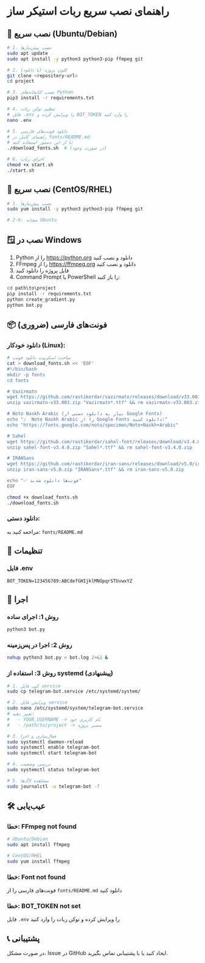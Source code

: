 # راهنمای نصب سریع ربات استیکر ساز

## 🚀 نصب سریع (Ubuntu/Debian)

```bash
# 1. نصب پیش‌نیازها
sudo apt update
sudo apt install -y python3 python3-pip ffmpeg git

# 2. کلون پروژه (یا دانلود)
git clone <repository-url>
cd project

# 3. نصب کتابخانه‌های Python
pip3 install -r requirements.txt

# 4. تنظیم توکن ربات
# فایل .env را ویرایش کرده و BOT_TOKEN را وارد کنید
nano .env

# 5. دانلود فونت‌های فارسی
# راهنمای کامل در fonts/README.md
# یا از این دستور استفاده کنید:
./download_fonts.sh  # (در صورت وجود)

# 6. اجرای ربات
chmod +x start.sh
./start.sh
```

## 🐧 نصب سریع (CentOS/RHEL)

```bash
# 1. نصب پیش‌نیازها
sudo yum install -y python3 python3-pip ffmpeg git

# 2-6: مشابه Ubuntu
```

## 🪟 نصب در Windows

1. Python را از https://python.org دانلود و نصب کنید
2. FFmpeg را از https://ffmpeg.org دانلود و نصب کنید
3. فایل پروژه را دانلود کنید
4. Command Prompt یا PowerShell را باز کنید:

```cmd
cd path\to\project
pip install -r requirements.txt
python create_gradient.py
python bot.py
```

## 📦 فونت‌های فارسی (ضروری)

### دانلود خودکار (Linux):

```bash
# ساخت اسکریپت دانلود فونت
cat > download_fonts.sh << 'EOF'
#!/bin/bash
mkdir -p fonts
cd fonts

# Vazirmatn
wget https://github.com/rastikerdar/vazirmatn/releases/download/v33.003/vazirmatn-v33.003.zip
unzip vazirmatn-v33.003.zip "Vazirmatn*.ttf" && rm vazirmatn-v33.003.zip

# Noto Naskh Arabic (نیاز به دانلود دستی از Google Fonts)
echo "⚠️  Noto Naskh Arabic را از Google Fonts دانلود کنید:"
echo "https://fonts.google.com/noto/specimen/Noto+Naskh+Arabic"

# Sahel
wget https://github.com/rastikerdar/sahel-font/releases/download/v3.4.0/sahel-font-v3.4.0.zip
unzip sahel-font-v3.4.0.zip "Sahel*.ttf" && rm sahel-font-v3.4.0.zip

# IRANSans
wget https://github.com/rastikerdar/iran-sans/releases/download/v5.0/iran-sans-v5.0.zip
unzip iran-sans-v5.0.zip "IRANSans*.ttf" && rm iran-sans-v5.0.zip

echo "✅ فونت‌ها دانلود شدند"
EOF

chmod +x download_fonts.sh
./download_fonts.sh
```

### دانلود دستی:

مراجعه کنید به: `fonts/README.md`

## 🔧 تنظیمات

### فایل .env

```env
BOT_TOKEN=123456789:ABCdefGHIjklMNOpqrSTUvwxYZ
```

## 🎯 اجرا

### روش 1: اجرای ساده

```bash
python3 bot.py
```

### روش 2: اجرا در پس‌زمینه

```bash
nohup python3 bot.py > bot.log 2>&1 &
```

### روش 3: استفاده از systemd (پیشنهادی)

```bash
# 1. کپی فایل service
sudo cp telegram-bot.service /etc/systemd/system/

# 2. ویرایش فایل service
sudo nano /etc/systemd/system/telegram-bot.service
# تغییر دهید:
#   - YOUR_USERNAME -> نام کاربری خود
#   - /path/to/project -> مسیر پروژه

# 3. فعال‌سازی و اجرا
sudo systemctl daemon-reload
sudo systemctl enable telegram-bot
sudo systemctl start telegram-bot

# 4. بررسی وضعیت
sudo systemctl status telegram-bot

# 5. مشاهده لاگ‌ها
sudo journalctl -u telegram-bot -f
```

## 🛠 عیب‌یابی

### خطا: FFmpeg not found

```bash
# Ubuntu/Debian
sudo apt install ffmpeg

# CentOS/RHEL
sudo yum install ffmpeg
```

### خطا: Font not found

فونت‌های فارسی را از `fonts/README.md` دانلود کنید

### خطا: BOT_TOKEN not set

فایل `.env` را ویرایش کرده و توکن ربات را وارد کنید

## 📞 پشتیبانی

در صورت مشکل، Issue در GitHub ایجاد کنید یا با پشتیبانی تماس بگیرید.
